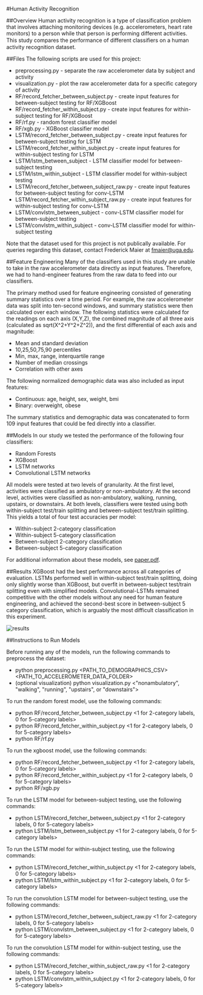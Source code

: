 #Human Activity Recognition

##Overview
Human activity recognition is a type of classification problem that involves attaching 
monitoring devices (e.g. accelerometers, heart rate monitors) to a person while that 
person is performing different activities. This study compares the performance of different
classiﬁers on a human activity recognition dataset.

##Files
The following scripts are used for this project:

 - preprocessing.py - separate the raw accelerometer data by subject and activity
 - visualization.py - plot the raw accelerometer data for a specific category of activity
 - RF/record_fetcher_between_subject.py - create input features for between-subject testing for RF/XGBoost
 - RF/record_fetcher_within_subject.py - create input features for within-subject testing for RF/XGBoost
 - RF/rf.py - random forest classifier model
 - RF/xgb.py - XGBoost classifier model
 - LSTM/record_fetcher_between_subject.py - create input features for between-subject testing for LSTM
 - LSTM/record_fetcher_within_subject.py - create input features for within-subject testing for LSTM
 - LSTM/lstm_between_subject - LSTM classifier model for between-subject testing
 - LSTM/lstm_within_subject - LSTM classifier model for within-subject testing
 - LSTM/record_fetcher_between_subject_raw.py - create input features for between-subject testing for conv-LSTM
 - LSTM/record_fetcher_within_subject_raw.py - create input features for within-subject testing for conv-LSTM
 - LSTM/convlstm_between_subject - conv-LSTM classifier model for between-subject testing
 - LSTM/convlstm_within_subject - conv-LSTM classifier model for within-subject testing
 
Note that the dataset used for this project is not publically available. For queries regarding
this dataset, contact Frederick Maier at fmaier@uga.edu.

##Feature Engineering
Many of the classifiers used in this study are unable to take in the raw accelerometer data directly
as input features. Therefore, we had to hand-engineer features from the raw data to feed into our classifiers.

The primary method used for feature engineering consisted of generating summary statistics over a time period.
For example, the raw accelerometer data was split into ten-second windows, and summary statistics were then 
calculated over each window. The following statistics were calculated for the readings on each axis (X,Y,Z), 
the combined magnitude of all three axis (calculated as sqrt(X^2+Y^2+Z^2)), and the first differential of each
axis and magnitude:

 - Mean and standard deviation
 - 10,25,50,75,90 percentiles
 - Min, max, range, interquartile range
 - Number of median crossings
 - Correlation with other axes

The following normalized demographic data was also included as input features:

 - Continuous: age, height, sex, weight, bmi
 - Binary: overweight, obese

The summary statistics and demographic data was concatenated to form 109 input features that could
be fed directly into a classifier.

##Models
In our study we tested the performance of the following four classifiers:

 - Random Forests
 - XGBoost
 - LSTM networks
 - Convolutional LSTM networks

All models were tested at two levels of granularity. At the first level, activities were
classified as ambulatory or non-ambulatory. At the second level, activities were classified
as non-ambulatory, walking, running, upstairs, or downstairs. At both levels, classifiers
were tested using both within-subject test/train splitting and between-subject test/train
splitting. This yields a total of four test accuracies per model:

 - Within-subject 2-category classification
 - Within-subject 5-category classification
 - Between-subject 2-category classification
 - Between-subject 5-category classification

For additional information about these models, see [paper.pdf](https://github.com/iamshang1/Projects/blob/master/Advanced_ML/Human_Activity_Recognition/Paper.pdf).
 
##Results
XGBoost had the best performance across all categories of evaluation. LSTMs performed well
in within-subject test/train splitting, doing only slightly worse than XGBoost, but overfit
in between-subject test/train splitting even with simplified models. Convolutional-LSTMs
remained competitive with the other models without any need for human feature engineering,
and achieved the second-best score in between-subject 5 category classification, which is
arguably the most difficult classification in this experiment.

![results](https://github.com/iamshang1/Projects/blob/master/Advanced_ML/Human_Activity_Recognition/results.png)

##Instructions to Run Models

Before running any of the models, run the following commands to preprocess the dataset:

 - python preprocessing.py \<PATH_TO_DEMOGRAPHICS_CSV\> \<PATH_TO_ACCELEROMETER_DATA_FOLDER\>
 - (optional visualization) python visualization.py <"nonambulatory", "walking", "running", "upstairs", or "downstairs">
 
To run the random forest model, use the following commands:
 - python RF/record_fetcher_between_subject.py <1 for 2-category labels, 0 for 5-category labels>
 - python RF/record_fetcher_within_subject.py <1 for 2-category labels, 0 for 5-category labels>
 - python RF/rf.py

To run the xgboost model, use the following commands:
 - python RF/record_fetcher_between_subject.py <1 for 2-category labels, 0 for 5-category labels>
 - python RF/record_fetcher_within_subject.py <1 for 2-category labels, 0 for 5-category labels>
 - python RF/xgb.py
 
To run the LSTM model for between-subject testing, use the following commands:
 - python LSTM/record_fetcher_between_subject.py <1 for 2-category labels, 0 for 5-category labels>
 - python LSTM/lstm_between_subject.py <1 for 2-category labels, 0 for 5-category labels>
 
To run the LSTM model for within-subject testing, use the following commands:
 - python LSTM/record_fetcher_within_subject.py <1 for 2-category labels, 0 for 5-category labels>
 - python LSTM/lstm_within_subject.py <1 for 2-category labels, 0 for 5-category labels>
 
To run the convolution LSTM model for between-subject testing, use the following commands:
 - python LSTM/record_fetcher_between_subject_raw.py <1 for 2-category labels, 0 for 5-category labels>
 - python LSTM/convlstm_between_subject.py <1 for 2-category labels, 0 for 5-category labels>
 
To run the convolution LSTM model for within-subject testing, use the following commands:
 - python LSTM/record_fetcher_within_subject_raw.py <1 for 2-category labels, 0 for 5-category labels>
 - python LSTM/convlstm_within_subject.py <1 for 2-category labels, 0 for 5-category labels>